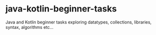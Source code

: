 # java-kotlin-beginner-tasks
Java and Kotlin beginner tasks exploring datatypes, collections, libraries, syntax, algorithms etc...
